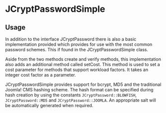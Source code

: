 JCryptPasswordSimple
====================

Usage
-----

In addition to the interface JCryptPassword there is also a basic
implementation provided which provides for use with the most common
password schemes. This if found in the JCryptPasswordSimple class.

Aside from the two methods create and verify methods, this
implementation also adds an additional method called setCost. This
method is used to set a cost parameter for methods that support workload
factors. It takes an integer cost factor as a parameter.

JCryptPasswordSimple provides support for bcrypt, MD5 and the
traditional Joomla! CMS hashing scheme. The hash format can be specified
during hash creation by using the constants `JCryptPassword::BLOWFISH`,
`JCryptPassword::MD5` and `JCryptPassword::JOOMLA`. An appropriate salt
will be automatically generated when required.
